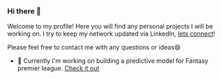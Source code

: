 ### Hi there 👋

Welcome to my profile! Here you will find any personal projects I will be working on.
I try to keep my network updated via LinkedIn, [lets connect](https://www.linkedin.com/in/clifford-osei/)!

Please feel free to contact me with any questions or ideas😄

- 🔭 Currently I'm working on building a predictive model for Fantasy premier league. [Check it out](https://github.com/cliffordkaosei/Fantasy-Premier-League)

<!--
**cliffordkaosei/cliffordkaosei** is a ✨ _special_ ✨ repository because its `README.md` (this file) appears on your GitHub profile.

Here are some ideas to get you started:

- 🔭 I’m currently working on ...
- 🌱 I’m currently learning ...
- 👯 I’m looking to collaborate on ...
- 🤔 I’m looking for help with ...
- 💬 Ask me about ...
- 📫 How to reach me: ...
- 😄 Pronouns: ...
- ⚡ Fun fact: ...
-->
